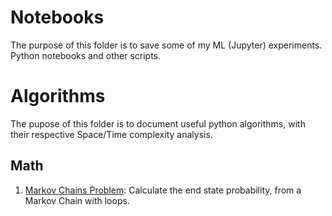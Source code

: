 # Notebooks
The purpose of this folder is to save some of my ML (Jupyter) experiments. Python notebooks and other scripts.
# Algorithms
The pupose of this folder is to document useful python algorithms, with their respective Space/Time complexity analysis. 
## Math
1. [Markov Chains Problem](/algorithms/Markov%20Chain/main.py): Calculate the end state probability, from a Markov Chain with loops.